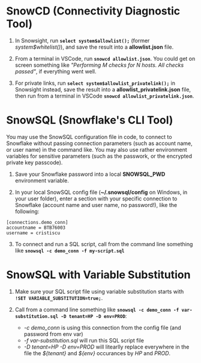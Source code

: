 # SnowCD (Connectivity Diagnostic Tool)

1. In Snowsight, run **`select system$allowlist();`** (former *system$whitelist()*), and save the result into a **allowlist.json** file.

2. From a terminal in VSCode, run **`snowcd allowlist.json`**. You could get on screen something like *"Performing M checks for N hosts. All checks passed"*, if everything went well.

3. For private links, run **`select system$allowlist_privatelink();`** in Snowsight instead, save the result into a **allowlist_privatelink.json** file, then run from a terminal in VSCode **`snowcd allowlist_privatelink.json`**.

# SnowSQL (Snowflake's CLI Tool)

You may use the SnowSQL configuration file in code, to connect to Snowflake without passing connection parameters (such as account name, or user name) in the command like. You may also use rather environment variables for sensitive parameters (such as the passwork, or the encrypted private key passcode).

1. Save your Snowflake password into a local **SNOWSQL_PWD** environment variable.

2. In your local SnowSQL config file (**~/.snowsql/config** on Windows, in your user folder), enter a section with your specific connection to Snowflake (account name and user name, no password!), like the following:
```
[connections.demo_conn]
accountname = BTB76003
username = cristiscu
```

3. To connect and run a SQL script, call from the command line something like **`snowsql -c demo_conn -f my-script.sql`**

# SnowSQL with Variable Substitution

1. Make sure your SQL script file using variable substitution starts with **`!SET VARIABLE_SUBSTITUTION=true;`**.

2. Call from a command line something like **`snowsql -c demo_conn -f var-substitution.sql -D tenant=HP -D env=PROD`**:
    * *-c demo_conn* is using this connection from the config file (and password from env var)
    * *-f var-substitution.sql* will run this SQL script file
    * *-D tenant=HP -D env=PROD* will litearlly replace everywhere in the file the *\${tenant}* and *\${env}* occurances by *HP* and *PROD*.

